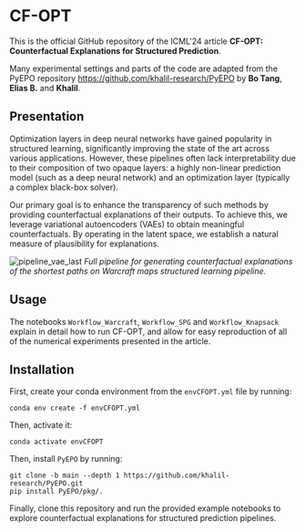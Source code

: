 # CF-OPT

This is the official GitHub repository of the ICML'24 article __CF-OPT: Counterfactual Explanations for Structured Prediction__. 

Many experimental settings and parts of the code are adapted from the PyEPO repository https://github.com/khalil-research/PyEPO by __Bo Tang__, __Elias B.__ and __Khalil__.

## Presentation
Optimization layers in deep neural networks have gained popularity in structured learning, significantly improving the state of the art across various applications. However, these pipelines often lack interpretability due to their composition of two opaque layers: a highly non-linear prediction model (such as a deep neural network) and an optimization layer (typically a complex black-box solver).

Our primary goal is to enhance the transparency of such methods by providing counterfactual explanations of their outputs. To achieve this, we leverage variational autoencoders (VAEs) to obtain meaningful counterfactuals. By operating in the latent space, we establish a natural measure of plausibility for explanations.

![pipeline_vae_last](https://github.com/GermainVivierArdisson/CF-OPT/assets/102970346/ceb76aae-5f09-4513-8b7b-9a324ff74931)
*Full pipeline for generating counterfactual explanations of the shortest paths on Warcraft maps structured learning pipeline.*

## Usage

The notebooks `Workflow_Warcraft`, `Workflow_SPG` and `Workflow_Knapsack` explain in detail how to run CF-OPT, and allow for easy reproduction of all of the numerical experiments presented in the article.

## Installation

First, create your conda environment from the `envCFOPT.yml` file by running:

```
conda env create -f envCFOPT.yml
```

Then, activate it:

```
conda activate envCFOPT
```

Then, install `PyEPO` by running:

```
git clone -b main --depth 1 https://github.com/khalil-research/PyEPO.git
pip install PyEPO/pkg/.
```

Finally, clone this repository and run the provided example notebooks to explore counterfactual explanations for structured prediction pipelines.
